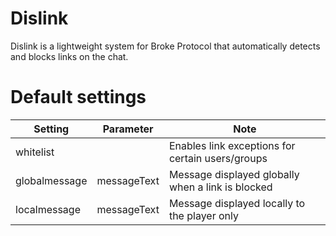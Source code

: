# Dislink

Dislink is a lightweight system for Broke Protocol that automatically detects and blocks links on the chat.

# Default settings

| Setting        | Parameter        | Note                                             |
|----------------|------------------|--------------------------------------------------|
| whitelist      |                  | Enables link exceptions for certain users/groups |
| globalmessage  | messageText      | Message displayed globally when a link is blocked |
| localmessage   | messageText      | Message displayed locally to the player only     |


